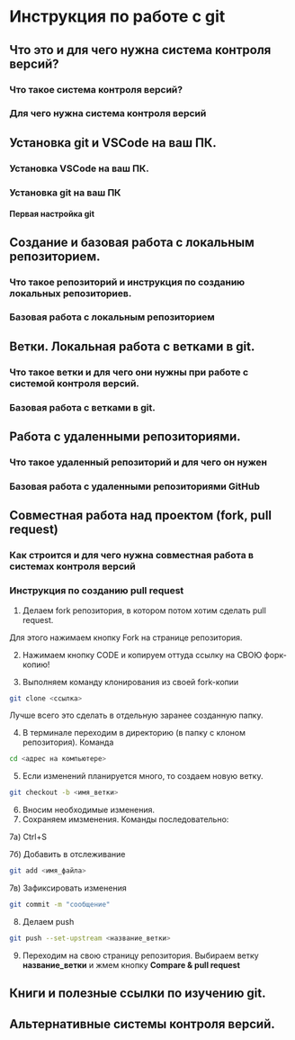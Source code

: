 # Инструкция по работе с git

## Что это и для чего нужна система контроля версий?

### Что такое система контроля версий?

### Для чего нужна система контроля версий

## Установка git и VSCode на ваш ПК.

### Установка VSCode на ваш ПК.

### Установка git на ваш ПК

#### Первая настройка git

## Создание и базовая работа с локальным репозиторием.

### Что такое репозиторий и инструкция по созданию локальных репозиториев.

### Базовая работа с локальным репозиторием

## Ветки. Локальная работа с ветками в git.

### Что такое ветки и для чего они нужны при работе с системой контроля версий.

### Базовая работа с ветками в git.

## Работа с удаленными репозиториями.

### Что такое удаленный репозиторий и для чего он нужен

### Базовая работа с удаленными репозиториями GitHub

## Совместная работа над проектом (fork, pull request)

### Как строится и для чего нужна совместная работа в системах контроля версий

### Инструкция по созданию pull request

1) Делаем fork репозитория, в котором потом хотим сделать pull request. 

Для этого нажимаем кнопку Fork на странице репозитория.

2) Нажимаем кнопку CODE и копируем оттуда ссылку на СВОЮ форк-копию!

3) Выполняем команду клонирования из своей fork-копии
```sh
git clone <ссылка> 
```
Лучше всего это сделать в отдельную заранее созданную папку.

4) В терминале переходим в директорию (в папку с клоном репозитория). Команда 
```sh
cd <адрес на компьютере>
```

5) Если изменений планируется много, то создаем новую ветку.
```sh
git checkout -b <имя_ветки>
```

6) Вносим необходимые изменения.
7) Сохраняем имзменения. Команды последовательно:

7а) Ctrl+S

7б) Добавить в отслеживание
```sh
git add <имя_файла>
```
7в) Зафиксировать изменения
```sh
git commit -m "сообщение"
```

8) Делаем push  
```sh
git push --set-upstream <название_ветки>
```

9) Переходим на свою страницу репозитория. Выбираем ветку **название_ветки** и жмем кнопку **Compare & pull request**

## Книги и полезные ссылки по изучению git.

## Альтернативные системы контроля версий.
